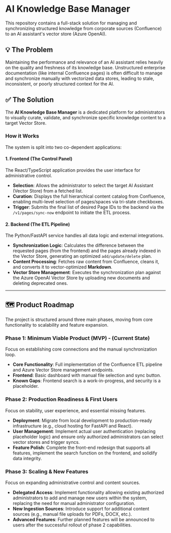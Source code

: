 # AI Knowledge Base Manager

This repository contains a full-stack solution for managing and synchronizing structured knowledge from corporate sources (Confluence) to an AI assistant's vector store (Azure OpenAI).

## 💡 The Problem

Maintaining the performance and relevance of an AI assistant relies heavily on the quality and freshness of its knowledge base. Unstructured enterprise documentation (like internal Confluence pages) is often difficult to manage and synchronize manually with vectorized data stores, leading to stale, inconsistent, or poorly structured context for the AI.

## ✅ The Solution

The **AI Knowledge Base Manager** is a dedicated platform for administrators to visually curate, validate, and synchronize specific knowledge content to a target Vector Store.

### How it Works

The system is split into two co-dependent applications:

#### 1. Frontend (The Control Panel)

The React/TypeScript application provides the user interface for administrative control.
* **Selection**: Allows the administrator to select the target AI Assistant (Vector Store) from a fetched list.
* **Curation**: Displays the full hierarchical content catalog from Confluence, enabling multi-level selection of pages/spaces via tri-state checkboxes.
* **Trigger**: Submits the final list of desired Page IDs to the backend via the `/v1/pages/sync-now` endpoint to initiate the ETL process.

#### 2. Backend (The ETL Pipeline)

The Python/FastAPI service handles all data logic and external integrations.
* **Synchronization Logic**: Calculates the difference between the requested pages (from the frontend) and the pages already indexed in the Vector Store, generating an optimized `add/update/delete` plan.
* **Content Processing**: Fetches raw content from Confluence, cleans it, and converts it to vector-optimized **Markdown**.
* **Vector Store Management**: Executes the synchronization plan against the Azure OpenAI Vector Store by uploading new documents and deleting deprecated ones.

***

## 🗺️ Product Roadmap

The project is structured around three main phases, moving from core functionality to scalability and feature expansion.

### Phase 1: Minimum Viable Product (MVP) - (Current State)

Focus on establishing core connections and the manual synchronization loop.
* **Core Functionality**: Full implementation of the Confluence ETL pipeline and Azure Vector Store management endpoints.
* **Frontend**: Basic dashboard with manual file selection and sync button.
* **Known Gaps**: Frontend search is a work-in-progress, and security is a placeholder.

### Phase 2: Production Readiness & First Users

Focus on stability, user experience, and essential missing features.
* **Deployment**: Migrate from local development to production-ready infrastructure (e.g., cloud hosting for FastAPI and React).
* **User Management**: Implement actual user authentication (replacing placeholder logic) and ensure only authorized administrators can select vector stores and trigger syncs.
* **Feature Polish**: Complete the front-end redesign that supports all features, implement the search function on the frontend, and solidify data integrity.

### Phase 3: Scaling & New Features

Focus on expanding administrative control and content sources.
* **Delegated Access**: Implement functionality allowing existing authorized administrators to add and manage new users within the system, replacing the need for manual administrator configuration.
* **New Ingestion Sources**: Introduce support for additional content sources (e.g., manual file uploads for PDFs, DOCX, etc.).
* **Advanced Features**: Further planned features will be announced to users after the successful rollout of phase 2 capabilities.